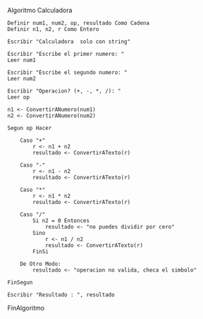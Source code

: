 Algoritmo Calculadora

    Definir num1, num2, op, resultado Como Cadena
    Definir n1, n2, r Como Entero

    Escribir "Calculadora  solo con string"

    Escribir "Escribe el primer numero: "
    Leer num1

    Escribir "Escribe el segundo numero: "
    Leer num2

    Escribir "Operacion? (+, -, *, /): "
    Leer op

    n1 <- ConvertirANumero(num1)
    n2 <- ConvertirANumero(num2)

    Segun op Hacer

        Caso "+"
            r <- n1 + n2
            resultado <- ConvertirATexto(r)
        
        Caso "-"
            r <- n1 - n2
            resultado <- ConvertirATexto(r)

        Caso "*"
            r <- n1 * n2
            resultado <- ConvertirATexto(r)

        Caso "/"
            Si n2 = 0 Entonces
                resultado <- "no puedes dividir por cero"
            Sino
                r <- n1 / n2
                resultado <- ConvertirATexto(r)
            FinSi

        De Otro Modo:
            resultado <- "operacion no valida, checa el simbolo"

    FinSegun

    Escribir "Resultado : ", resultado

FinAlgoritmo
